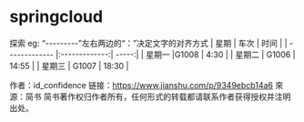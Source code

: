 # springcloud
探索
eg:  “---------”左右两边的“：”决定文字的对齐方式
| 星期        | 车次           | 时间  |
| ------------- |:-------------:| -----:|
| 星期一      |G1008 | 4:30 |
|  星期二  | G1006      |  14:55 |
|  星期三   | G1007    |   18:30 |

作者：id_confidence
链接：https://www.jianshu.com/p/9349ebcb14a6
來源：简书
简书著作权归作者所有，任何形式的转载都请联系作者获得授权并注明出处。
